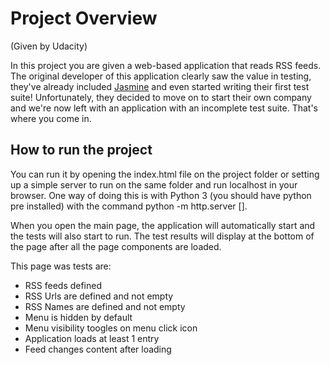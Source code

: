 # Project Overview
(Given by Udacity)

In this project you are given a web-based application that reads RSS feeds. The original developer of this application clearly saw the value in testing, they've already included [Jasmine](http://jasmine.github.io/) and even started writing their first test suite! Unfortunately, they decided to move on to start their own company and we're now left with an application with an incomplete test suite. That's where you come in.


## How to run the project

You can run it by opening the index.html file on the project folder or setting up a simple server to run on the same folder and run localhost in your browser. One way of doing this is with Python 3 (you should have python pre installed) with the command python -m http.server [<portNo>].

When you open the main page, the application will automatically start and  the tests will also start to run. The test results will display at the bottom of the page after all the page components are loaded.

This page was tests are:
* RSS feeds defined
* RSS Urls are defined and not empty
* RSS Names are defined and not empty
* Menu is hidden by default
* Menu visibility toogles on menu click icon
* Application loads at least 1 entry
* Feed changes content after loading

